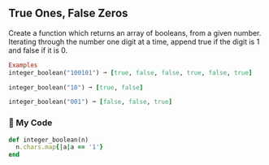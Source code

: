 ## True Ones, False Zeros

Create a function which returns an array of booleans, from a given number. Iterating through the number one digit at a time, append true if the digit is 1 and false if it is 0.
```ruby
Examples
integer_boolean("100101") ➞ [true, false, false, true, false, true]

integer_boolean("10") ➞ [true, false]

integer_boolean("001") ➞ [false, false, true]
```
### :gem: My Code
```ruby
def integer_boolean(n)
  n.chars.map{|a|a == '1'}
end
```
